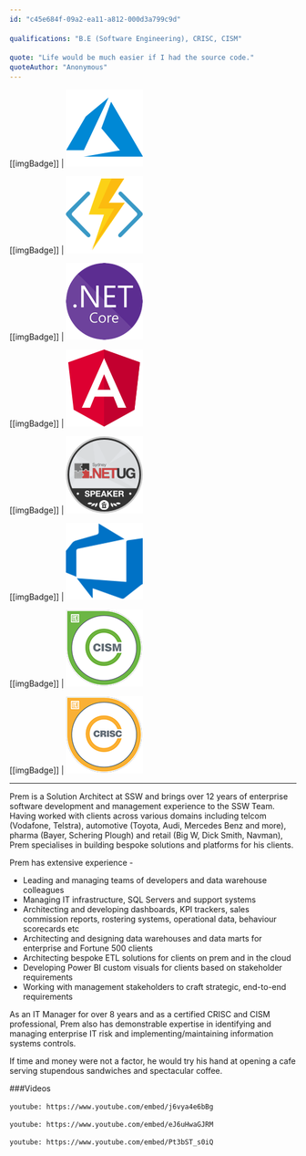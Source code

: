 ```yaml
---
id: "c45e684f-09a2-ea11-a812-000d3a799c9d"

qualifications: "B.E (Software Engineering), CRISC, CISM"

quote: "Life would be much easier if I had the source code."
quoteAuthor: "Anonymous"
---
```

[[imgBadge]]
| ![azure-logo.png](../badges/Business-microsoft-azure.png)

[[imgBadge]]
| ![azure-function-logo.png](../badges/Developer-azure-function.png)

[[imgBadge]]
| ![.NET Core](../badges/Developer-dotnet-core.png)

[[imgBadge]]
| ![angular-logo.png](../badges/Developer-angular.png)

[[imgBadge]]
| [![Sydney .Net User group](../badges/Event-ug-sydney.png)](https://www.ssw.com.au/ssw/NETUG/Sydney.aspx)

[[imgBadge]]
| ![Azure DevOps](../badges/Business-microsoft-azure-devops.png)

[[imgBadge]]
| ![CISM.png](../badges/SysAdmin-CISM.png)

[[imgBadge]]
| ![CRISC.png](../badges/SysAdmin-CRISC.png)

---

Prem is a Solution Architect at SSW and brings over 12 years of enterprise software development and management experience to the SSW Team. Having worked with clients across various domains including telcom (Vodafone, Telstra), automotive (Toyota, Audi, Mercedes Benz and more), pharma (Bayer, Schering Plough) and retail (Big W, Dick Smith, Navman), Prem specialises in building bespoke solutions and platforms for his clients. 

Prem has extensive experience -
- Leading and managing teams of developers and data warehouse colleagues 
- Managing IT infrastructure, SQL Servers and support systems
- Architecting and developing dashboards, KPI trackers, sales commission reports, rostering systems, operational data, behaviour scorecards etc
- Architecting and designing data warehouses and data marts for enterprise and Fortune 500 clients
- Architecting bespoke ETL solutions for clients on prem and in the cloud
- Developing Power BI custom visuals for clients based on stakeholder requirements 
- Working with management stakeholders to craft strategic, end-to-end requirements

As an IT Manager for over 8 years and as a certified CRISC and CISM professional, Prem also has demonstrable expertise in identifying and managing enterprise IT risk and implementing/maintaining information systems controls. 

If time and money were not a factor, he would try his hand at opening a cafe serving stupendous sandwiches and spectacular coffee.

###Videos

`youtube: https://www.youtube.com/embed/j6vya4e6bBg`

`youtube: https://www.youtube.com/embed/eJ6uHwaGJRM`

`youtube: https://www.youtube.com/embed/Pt3bST_s0iQ`
